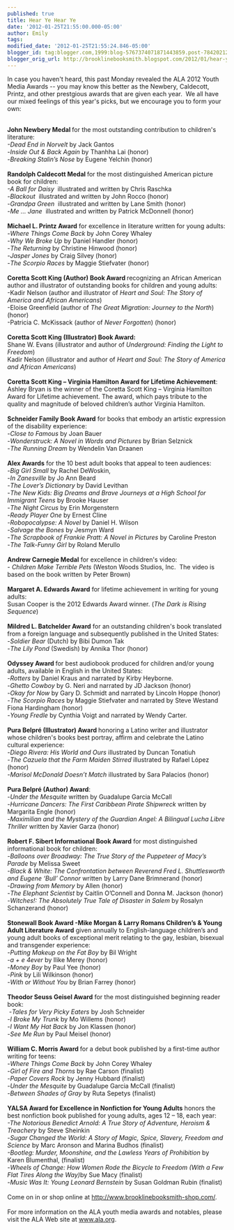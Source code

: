 ```yaml
---
published: true
title: Hear Ye Hear Ye
date: '2012-01-25T21:55:00.000-05:00'
author: Emily
tags: 
modified_date: '2012-01-25T21:55:24.846-05:00'
blogger_id: tag:blogger.com,1999:blog-5767374071871443859.post-7842021263151502932
blogger_orig_url: http://brooklinebooksmith.blogspot.com/2012/01/hear-ye-hear-ye.html
---
```


In case you haven't heard, this past Monday revealed the ALA 2012 Youth Media Awards -- you may know this better as the Newbery, Caldecott, Printz, and other prestgious awards that are given each year.&nbsp; We all have our mixed feelings of this year's picks, but we encourage you to form your own:<br /><div><br /><strong>John Newbery Medal </strong>for the most outstanding contribution to children's literature:<br /><em><span class="dquo">-</span>Dead End in Norvelt</em> by Jack Gantos<br />-<em>Inside Out <span class="amp">&amp;</span> Back Again </em>by Thanhha Lai (honor)<br />-<em>Breaking Stalin’s Nose</em> by Eugene Yelchin (honor)<br /><br /><strong>Randolph Caldecott Medal </strong>for the most distinguished American picture book for children:<br /><em><span class="dquo">-</span>A Ball for Daisy </em>&nbsp;illustrated and written by Chris Raschka<br />-<em>Blackout </em>&nbsp;illustrated and written by John Rocco (honor)<br />-<em>Grandpa Green </em>&nbsp;illustrated and written by Lane Smith (honor) <br />-<em>Me … Jane </em>&nbsp;illustrated and written by Patrick McDonnell (honor)<br /><br /><strong>Michael L. Printz Award</strong> for excellence in literature written for young adults:<br /><span class="dquo">-</span><em>Where Things Come Back</em> by John Corey Whaley<br />-<em>Why We Broke Up</em> by Daniel Handler (honor)</div>-<em>The Returning</em> by Christine Hinwood (honor)<br />-<em>Jasper Jones </em>by Craig Silvey (honor)<br />-<em>The Scorpio Races</em> by Maggie Stiefvater (honor)<br /><br /><strong>Coretta Scott King (Author) Book Award </strong>recognizing an African American author and illustrator of outstanding books for children and young adults:<br />-Kadir Nelson (author and illustrator of <em>Heart and Soul: The Story of America and African Americans</em>)<br />-Eloise Greenfield (author of <em>The Great Migration: Journey to the North</em>) (honor)<br />-Patricia C. McKissack (author of <em>Never Forgotten</em>) (honor)<br /><br /><strong>Coretta Scott King (Illustrator) Book Award:</strong><br />Shane W. Evans (illustrator and author of <em>Underground: Finding the Light to Freedom</em>)<br />Kadir Nelson (illustrator and author of <em>Heart and Soul: The Story of America and African Americans</em>)<br /><br /><strong>Coretta Scott King – Virginia Hamilton Award for Lifetime Achievement</strong>:<br />Ashley Bryan is the winner of the Coretta Scott King – Virginia Hamilton Award for Lifetime achievement. The award, which pays tribute to the quality and magnitude of beloved children’s author Virginia Hamilton.<br /><br /><strong>Schneider Family Book Award</strong> for books that embody an artistic expression of the disability experience:<br />-<em>Close to Famous </em>by Joan Bauer <br />-<em>Wonderstruck: A Novel in Words and Pictures</em> by Brian Selznick <br />-<em>The Running Dream </em>by Wendelin Van Draanen <br /><br /><strong>Alex Awards</strong> for the 10 best adult books that appeal to teen audiences:<br /><span class="dquo">-</span><em>Big Girl Small </em>by Rachel DeWoskin, <br /><span class="dquo">-</span><em>In Zanesville</em> by Jo Ann Beard<br />-<em>The Lover’s Dictionary</em> by David Levithan<br />-<em>The New Kids: Big Dreams and Brave Journeys at a High School for Immigrant Teens </em>by Brooke Hauser<br /><span class="dquo">-</span><em>The Night Circus</em> by Erin Morgenstern<br /><span class="dquo">-</span><em>Ready Player One</em> by Ernest Cline<br /><span class="dquo">-</span><em>Robopocalypse: A Novel</em> by Daniel H. Wilson<br /><span class="dquo">-</span><em>Salvage the Bones</em> by Jesmyn Ward<br /><span class="dquo">-</span><em>The Scrapbook of Frankie Pratt: A Novel in Pictures </em>by Caroline Preston<br /><span class="dquo">-</span><em>The Talk-Funny Girl </em>by Roland Merullo<br /><br /><strong>Andrew Carnegie Medal</strong> for excellence in children's video:<br />-&nbsp;<em>Children Make Terrible Pets </em>(Weston Woods Studios, Inc.&nbsp; The video is based on the book written by Peter Brown)<br /><br /><strong>Margaret A. Edwards Award</strong> for lifetime achievement in writing for young adults:<br />Susan Cooper is the 2012 Edwards Award winner. (<em>The Dark is Rising Sequence</em>)<br /><br /><strong>Mildred L. Batchelder Award</strong> for an outstanding children's book translated from a foreign language and subsequently published in the United States:<br /><span class="dquo">-</span><em>Soldier Bear</em>&nbsp;(Dutch) by Bibi Dumon Tak<br />-<em>The Lily Pond</em> (Swedish) by Annika Thor (honor)<br /><br /><strong>Odyssey Award </strong>for best audiobook produced for children and/or young adults, available in English in the United States:<br /><span class="dquo">-</span><em>Rotters</em> by Daniel Kraus and narrated by Kirby Heyborne.<br />-<em>Ghetto Cowboy</em> by G. Neri and narrated by <span class="caps">JD</span> Jackson (honor) <br />-<em>Okay for Now</em> by Gary D. Schmidt and narrated by Lincoln Hoppe (honor)<br />-<em>The Scorpio Races </em>by Maggie Stiefvater and narrated by Steve Westand Fiona Hardingham (honor)<br />-<em>Young Fredle</em> by Cynthia Voigt and narrated by Wendy Carter.<br /><br /><strong>Pura Belpré (Illustrator) Award </strong>honoring a Latino writer and illustrator whose children's books best portray, affirm and celebrate the Latino cultural experience:<br /><span class="dquo">-</span><em>Diego Rivera: His World and Ours</em> illustrated by Duncan Tonatiuh<br />-<em>The Cazuela that the Farm Maiden Stirred</em> illustrated by Rafael López (honor)<br />-<em>Marisol McDonald Doesn’t Match</em> illustrated by Sara Palacios (honor)<br /><br /><strong>Pura Belpré (Author) Award</strong>:<br /><span class="dquo">-</span><em>Under the Mesquite</em> written by Guadalupe Garcia McCall<br />-<em>Hurricane Dancers: The First Caribbean Pirate Shipwreck</em> written by Margarita Engle (honor)<br />-<em>Maximilian and the Mystery of the Guardian Angel: A Bilingual Lucha Libre Thriller</em> written by Xavier Garza (honor)<br /><br /><strong>Robert F. Sibert Informational Book Award</strong> for most distinguished informational book for children:<br /><span class="dquo">-</span><em>Balloons over Broadway:  The True Story of the Puppeteer of Macy’s Parade</em> by Melissa Sweet<br />-<em>Black <span class="amp">&amp;</span> White: The Confrontation between Reverend Fred L. Shuttlesworth and Eugene ‘Bull’ Connor </em>written by Larry Dane Brimnerand (honor)<br />-<em>Drawing from Memory</em> by Allen (honor)<br />-<em>The Elephant Scientist </em>by Caitlin O’Connell and Donna M. Jackson (honor)<br />-<em>Witches!: The Absolutely True Tale of Disaster in Salem</em> by Rosalyn Schanzerand (honor)<br /><br /><strong>Stonewall Book Award -Mike Morgan <span class="amp">&amp;</span> Larry Romans Children’s <span class="amp">&amp;</span> Young Adult Literature Award</strong> given annually to English-language children’s and young adult books of exceptional merit relating to the gay, lesbian, bisexual and transgender experience:<br /><span class="dquo">-</span><em>Putting Makeup on the Fat Boy</em> by Bil Wright <br />-<em>a + e 4ever</em> by Ilike Merey (honor)<br />-<em>Money Boy</em> by Paul Yee (honor)<br />-<em>Pink</em> by Lili Wilkinson (honor)<br />-<em>With or Without You </em>by Brian Farrey (honor)<br /><br /><strong>Theodor Seuss Geisel Award</strong> for the most distinguished beginning reader book:<br />&nbsp;-<em>Tales for Very Picky Eaters</em> by Josh Schneider<br />-<em>I Broke My Trunk</em> by Mo Willems (honor)<br />-<em>I Want My Hat Back</em> by Jon Klassen (honor)<br />-<em>See Me Run </em>by Paul Meisel (honor)<br /><br /><strong>William C. Morris Award </strong>for a debut book published by a first-time author writing for teens:<br /><span class="dquo">-</span><em>Where Things Come Back</em> by John Corey Whaley<br />-<em>Girl of Fire and Thorns</em> by Rae Carson (finalist)<br />-<em>Paper Covers Rock</em> by Jenny Hubbard (finalist)<br />-<em>Under the Mesquite</em> by Guadalupe Garcia McCall (finalist)<br />-<em>Between Shades of Gray </em>by Ruta Sepetys (finalist)<br /><br /><strong><span class="caps">YALSA</span> Award for Excellence in Nonfiction for Young Adults</strong> honors the best nonfiction book published for young adults, ages 12 – 18, each year:  <br /><em>-The Notorious Benedict Arnold: A True Story of Adventure, Heroism <span class="amp">&amp;</span> Treachery </em>by Steve Sheinkin<br />-<em>Sugar Changed the World: A Story of Magic, Spice, Slavery, Freedom and Science</em> by Marc Aronson and Marina Budhos (finalist)<br /><em>-Bootleg: Murder, Moonshine, and the Lawless Years of Prohibition</em> by Karen Blumenthal, (finalist)<br />-<em>Wheels of Change: How Women Rode the Bicycle to Freedom (With a Few Flat Tires Along the Way)</em>by Sue Macy (finalist)<br />-<em>Music Was It: Young Leonard Bernstein </em>by Susan Goldman Rubin (finalist)<br />&nbsp; <br />Come on in or shop online at <a href="http://www.brooklinebooksmith-shop.com/">http://www.brooklinebooksmith-shop.com/</a>.<br /><br />For more information on the <span class="caps">ALA</span> youth media awards and notables, please visit the <span class="caps">ALA</span> Web site at <a href="http://www.ala.org/">www.ala.org</a>.